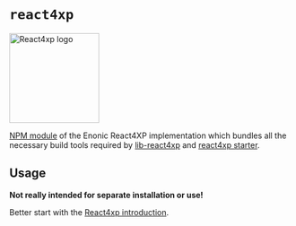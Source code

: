 # `react4xp`

<img src="media/react4xp.svg" alt="React4xp logo" title="React4xp logo" width="160px">

[NPM module](https://www.npmjs.com/package/@enonic/react4xp) of the Enonic React4XP implementation which bundles all the necessary build tools required by [lib-react4xp](https://github.com/enonic/lib-react4xp/) and [react4xp starter](https://market.enonic.com/vendors/enonic/react4xp-starter).

## Usage

**Not really intended for separate installation or use!**

Better start with the [React4xp introduction](https://developer.enonic.com/templates/react4xp).
